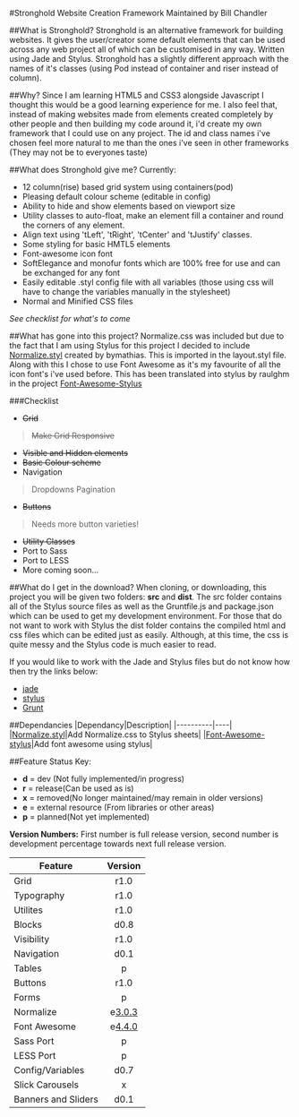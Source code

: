 #Stronghold Website Creation Framework
Maintained by Bill Chandler

##What is Stronghold?
Stronghold is an alternative framework for building websites. It gives the user/creator some default elements that can be used across any web project all of which can be customised in any way. Written using Jade and Stylus. Stronghold has a slightly different approach with the names of it's classes (using Pod instead of container and riser instead of column).

##Why?
Since I am learning HTML5 and CSS3 alongside Javascript I thought this would be a good learning experience for me. I also feel that, instead of making websites made from elements created completely by other people and then building my code around it, i'd create my own framework that I could use on any project. The id and class names i've chosen feel more natural to me than the ones i've seen in other frameworks (They may not be to everyones taste)

##What does Stronghold give me?
Currently:
- 12 column(rise) based grid system using containers(pod)
- Pleasing default colour scheme (editable in config)
- Ability to hide and show elements based on viewport size
- Utility classes to auto-float, make an element fill a container and round the corners of any element.
- Align text using 'tLeft', 'tRight', 'tCenter' and 'tJustify' classes.
- Some styling for basic HMTL5 elements
- Font-awesome icon font
- SoftElegance and monofur fonts which are 100% free for use and can be exchanged for any font
- Easily editable .styl config file with all variables (those using css will have to change the variables manually in the stylesheet)
- Normal and Minified CSS files

*See checklist for what's to come*

##What has gone into this project?
Normalize.css was included but due to the fact that I am using Stylus for this project I decided to include [Normalize.styl](https://github.com/bymathias/normalize.styl) created by bymathias. This is imported in the layout.styl file.
Along with this I chose to use Font Awesome as it's my favourite of all the icon font's i've used before. This has been translated into stylus by raulghm in the project [Font-Awesome-Stylus](https://github.com/raulghm/Font-Awesome-Stylus)

###Checklist
+ ~~Grid~~
> ~~Make Grid Responsive~~
+ ~~Visible and Hidden elements~~
+ ~~Basic Colour scheme~~
+ Navigation
> Dropdowns
> Pagination
+ ~~Buttons~~
> Needs more button varieties!
+ ~~Utility Classes~~
+ Port to Sass
+ Port to LESS
+ More coming soon...

##What do I get in the download?
When cloning, or downloading, this project you will be given two folders: **src** and **dist**. The src folder contains all of the Stylus source files as well as the Gruntfile.js and package.json which can be used to get my development environment. 
For those that do not want to work with Stylus the dist folder contains the compiled html and css files which can be edited just as easily. Although, at this time, the css is quite messy and the Stylus code is much easier to read.

If you would like to work with the Jade and Stylus files but do not know how then try the links below:
+ [jade](http://webdesign.tutsplus.com/courses/top-speed-html-development-with-jade?utm_source=Tuts+&utm_medium=referral&utm_campaign=teaserpost-short&utm_content=CRS-20012&WT.mc_id=Tuts+_referral_teaserpost-short_CRS-20012)
+ [stylus](http://webdesign.tutsplus.com/courses/become-a-css-superhero-with-stylus)
+ [Grunt](http://webdesign.tutsplus.com/series/the-command-line-for-web-design--cms-777)


##Dependancies
|Dependancy|Description|
|----------|----|
|[Normalize.styl](https://github.com/bymathias/normalize.styl)|Add Normalize.css to Stylus sheets|
|[Font-Awesome-stylus](https://github.com/raulghm/Font-Awesome-Stylus)|Add font awesome using stylus|

##Feature Status
Key: 
+ **d** = dev (Not fully implemented/in progress)
+ **r** = release(Can be used as is)
+ **x** = removed(No longer maintained/may remain in older versions)
+ **e** = external resource (From libraries or other areas)
+ **p** = planned(Not yet implemented)

**Version Numbers:**
First number is full release version, second number is development percentage towards next full release version.

| **Feature**  |                        **Version**                       |
|--------------|:--------------------------------------------------------:|
| Grid         |                           r1.0                           |
| Typography   |                           r1.0                           |
| Utilites     |                           r1.0                           |
| Blocks       |                           d0.8                           |
| Visibility   |                           r1.0                           |
| Navigation   |                           d0.1                           |
| Tables       |                             p                            |
| Buttons      |                           r1.0                           |
| Forms        |                             p                            |
| Normalize    |                          e[3.0.3](https://github.com/bymathias/normalize.styl)    |
| Font Awesome |                          e[4.4.0](https://github.com/raulghm/Font-Awesome-Stylus) |
| Sass Port    |                             p                            |
| LESS Port    |                             p                            |
| Config/Variables|                        d0.7                           |
| Slick Carousels|                           x                            |
| Banners and Sliders|                     d0.1                           |






